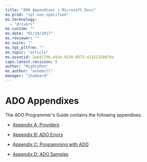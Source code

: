 ```yaml
---
title: "ADO Appendixes | Microsoft Docs"
ms.prod: "sql-non-specified"
ms.technology:
  - "drivers"
ms.custom: ""
ms.date: "01/19/2017"
ms.reviewer: ""
ms.suite: ""
ms.tgt_pltfrm: ""
ms.topic: "article"
ms.assetid: 2e6417d6-442e-4539-9573-d1322328674a
caps.latest.revision: 9
author: "MightyPen"
ms.author: "annemill"
manager: "jhubbard"
---
```

# ADO Appendixes
The ADO Programmer's Guide contains the following appendixes.  
  
-   [Appendix A: Providers](../../../ado/guide/appendixes/appendix-a-providers.md)  
  
-   [Appendix B: ADO Errors](../../../ado/guide/appendixes/appendix-b-ado-errors.md)  
  
-   [Appendix C: Programming with ADO](../../../ado/guide/appendixes/appendix-c-programming-with-ado.md)  
  
-   [Appendix D: ADO Samples](../../../ado/guide/appendixes/appendix-d-ado-samples.md)
